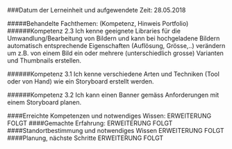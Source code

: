 ###Datum der Lerneinheit und aufgewendete Zeit:           28.05.2018

#####Behandelte Fachthemen: (Kompetenz, Hinweis Portfolio)
######Kompetenz 2.3
 Ich kenne geeignete Libraries für die Umwandlung/Bearbeitung von Bildern und kann bei hochgeladene Bildern automatisch entsprechende Eigenschaften (Auflösung, Grösse,..) verändern um z.B. von einem Bild ein oder mehrere (unterschiedlich grosse) Varianten und Thumbnails erstellen.

######Kompetenz 3.1 
Ich kenne verschiedene Arten und Techniken (Tool oder von Hand) wie ein Storyboard erstellt werden.

######Kompetenz 3.2 
Ich kann einen Banner gemäss Anforderungen mit einem Storyboard planen.

####Erreichte Kompetenzen und notwendiges Wissen:
ERWEITERUNG FOLGT
####Gemachte Erfahrung:
ERWEITERUNG FOLGT
####Standortbestimmung und notwendiges Wissen
ERWEITERUNG FOLGT
####Planung, nächste Schritte
ERWEITERUNG FOLGT
